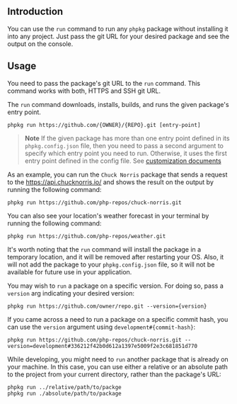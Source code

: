 ## Introduction

You can use the `run` command to run any `phpkg` package without installing it into any project.
Just pass the git URL for your desired package and see the output on the console.

## Usage

You need to pass the package's git URL to the `run` command. This command works with both, HTTPS and SSH git URL.

The `run` command downloads, installs, builds, and runs the given package's entry point.

```shell
phpkg run https://github.com/{OWNER}/{REPO}.git [entry-point]
```

> **Note**
> If the given package has more than one entry point defined in its `phpkg.config.json` file, 
> then you need to pass a second argument to specify which entry point you need to run.
> Otherwise, it uses the first entry point defined in the config file.
> See [customization documents](https://phpkg.com/documentations/customization)

As an example, you can run the `Chuck Norris` package that sends a request to the https://api.chucknorris.io/ and shows the
result on the output by running the following command:

```shell
phpkg run https://github.com/php-repos/chuck-norris.git
```

You can also see your location's weather forecast in your terminal by running the following command:

```shell
phpkg run https://github.com/php-repos/weather.git
```

It's worth noting that the `run` command will install the package in a temporary location, and it will be removed after restarting your OS.
Also, it will not add the package to your `phpkg.config.json` file, so it will not be available for future use in your application.

You may wish to `run` a package on a specific version. For doing so, pass a `version` arg indicating your desired version:

```shell
phpkg run https://github.com/owner/repo.git --version={version}
```

If you came across a need to run a package on a specific commit hash, you can use the `version` argument using `development#{commit-hash}`:

```shell
phpkg run https://github.com/php-repos/chuck-norris.git --version=development#336212f42b0d612a1397e5009f2e3c681851d770
```

While developing, you might need to `run` another package that is already on your machine. In this case, you can use either a relative or an absolute path to the project from your current directory, rather than the package's URL:

```shell
phpkg run ../relative/path/to/packge
phpkg run ./absolute/path/to/package
```
